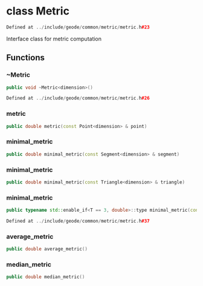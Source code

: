 # class Metric

```cpp
Defined at ../include/geode/common/metric/metric.h#23
```

 Interface class for metric computation



## Functions

### ~Metric

```cpp
public void ~Metric<dimension>()
```

```cpp
Defined at ../include/geode/common/metric/metric.h#26
```

### metric

```cpp
public double metric(const Point<dimension> & point)
```

### minimal_metric

```cpp
public double minimal_metric(const Segment<dimension> & segment)
```

### minimal_metric

```cpp
public double minimal_metric(const Triangle<dimension> & triangle)
```

### minimal_metric

```cpp
public typename std::enable_if<T == 3, double>::type minimal_metric(const Tetrahedron & tetrahedron)
```

```cpp
Defined at ../include/geode/common/metric/metric.h#37
```

### average_metric

```cpp
public double average_metric()
```

### median_metric

```cpp
public double median_metric()
```



